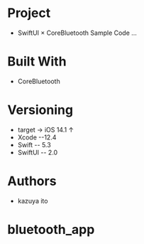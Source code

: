 # Project
* SwiftUI × CoreBluetooth Sample Code ...
# Built With
* CoreBluetooth
# Versioning
* target -> iOS 14.1 ↑
* Xcode --12.4
* Swift -- 5.3
* SwiftUI -- 2.0
# Authors
* kazuya ito


# bluetooth_app
